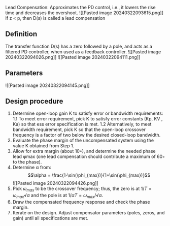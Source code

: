 Lead Compensation: Approximates the PD control, i.e., it lowers the rise time and
decreases the overshoot.
![[Pasted image 20240322093615.png]]
If z < p, then D(s) is called a lead compensation
## Definition
The transfer function D(s) has a zero followed by a pole, and acts as a filtered PD
controller, when used as a feedback controller.
![[Pasted image 20240322094026.png]]
![[Pasted image 20240322094111.png]]
## Parameters
![[Pasted image 20240322094145.png]]
## Design procedure
1. Determine open-loop gain K to satisfy error or bandwidth requirements:
	1.1 To meet error requirement, pick K to satisfy error constants (Kp, KV , Ka) so that ess error
	specification is met.
	1.2 Alternatively, to meet bandwidth requirement, pick K so that the open-loop crossover
	frequency is a factor of two below the desired closed-loop bandwidth.
2. Evaluate the phase margin of the uncompensated system using the value K obtained
	from Step 1.
3. Allow for extra margin (about 10◦), and determine the needed phase lead φmax (one
	lead compensation should contribute a maximum of 60◦ to the phase).
4. Determine α from:
$$\alpha = \frac{1-\sin(\phi_{max})}{1+\sin(\phi_{max})}$$
![[Pasted image 20240322094426.png]]
5. Pick $ω_{max}$ to be the crossover frequency; thus, the zero is at $1/T = ω_{max} √α$ and the
pole is at $1/αT = ω_{max}/√α$.
6. Draw the compensated frequency response and check the phase margin.
7. Iterate on the design. Adjust compensator parameters (poles, zeros, and gain) until
all specifications are met.
